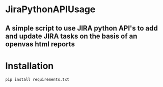 # JiraPythonAPIUsage
## A simple script to use JIRA python API's to add and update JIRA tasks on the basis of an openvas html reports


# Installation
``` pip install requirements.txt ```


